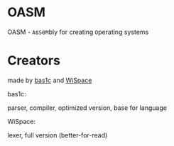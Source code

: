 # OASM
OASM - `A`s`S`e`M`bly for creating `O`perating systems
# Creators
made by <a href="https://github.com/bas1c1">bas1c</a> and <a href="https://github.com/WiSpace">WiSpace</a>

bas1c:

parser, compiler, optimized version, base for language

WiSpace:

lexer, full version (better-for-read)
